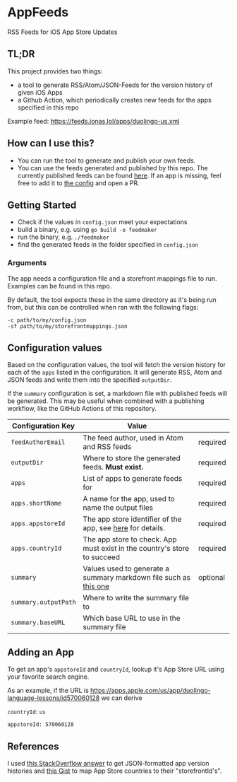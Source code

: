 
# AppFeeds

RSS Feeds for iOS App Store Updates

## TL;DR
This project provides two things:

- a tool to generate RSS/Atom/JSON-Feeds for the version history of given iOS Apps
- a Github Action, which periodically creates new feeds for the apps specified in this repo

Example feed: https://feeds.jonas.lol/apps/duolingo-us.xml 


## How can I use this?

- You can run the tool to generate and publish your own feeds.
- You can use the feeds generated and published by this repo. The currently published feeds can be found [here](current-feeds.md). If an app is missing, feel free to add it to [the config](config.json) and open a PR.

## Getting Started

- Check if the values in `config.json` meet your expectations
- build a binary, e.g. using `go build -o feedmaker` 
- run the binary, e.g. `./feedmaker`
- find the generated feeds in the folder specified in `config.json`

### Arguments

The app needs a configuration file and a storefront mappings file to run. Examples can be found in this repo.

By default, the tool expects these in the same directory as it's being run from, but this can be controlled when ran with the following flags:

```
-c path/to/my/config.json
-sf path/to/my/storefrontmappings.json
```

## Configuration values

Based on the configuration values, the tool will fetch the version history for each of the `apps` listed in the configuration. It will generate RSS, Atom and JSON feeds and write them into the specified `outputDir`.

If the `summary` configuration is set, a markdown file with published feeds will be generated. This may be useful when combined with a publishing workflow, like the GitHub Actions of this repository.

| Configuration Key  | Value | |
| ------------- | ------------- | ------------- |
| `feedAuthorEmail`  | The feed author, used in Atom and RSS feeds  | required |
| `outputDir`  | Where to store the generated feeds. **Must exist.**   | required |
| `apps`  | List of apps to generate feeds for   | required |
| `apps.shortName`  | A name for the app, used to name the output files   | required |
| `apps.appstoreId`  | The app store identifier of the app, see [here](#adding-an-app) for details.  | required |
| `apps.countryId`  | The app store to check. App must exist in the country's store to succeed    | required |
| `summary`  | Values used to generate a summary markdown file such as [this one](current-feeds.md)    | optional |
| `summary.outputPath`  | Where to write the summary file to    |  |
| `summary.baseURL`  | Which base URL to use in the summary file    |  |

## Adding an App

To get an app's `appstoreId` and `countryId`, lookup it's App Store URL using your favorite search engine.

As an example, if the URL is https://apps.apple.com/us/app/duolingo-language-lessons/id570060128 we can derive

`countryId`: `us`

`appstoreId: 570060128`

## References 

I used [this StackOverflow answer](https://stackoverflow.com/questions/12273811/how-do-i-check-my-ios-app-version-history-detail-on-itunesconnect/48098811#48098811) to get JSON-formatted app version histories and [this Gist](https://gist.github.com/BrychanOdlum/2208578ba151d1d7c4edeeda15b4e9b1) to map App Store countries to their "storefrontId's".


